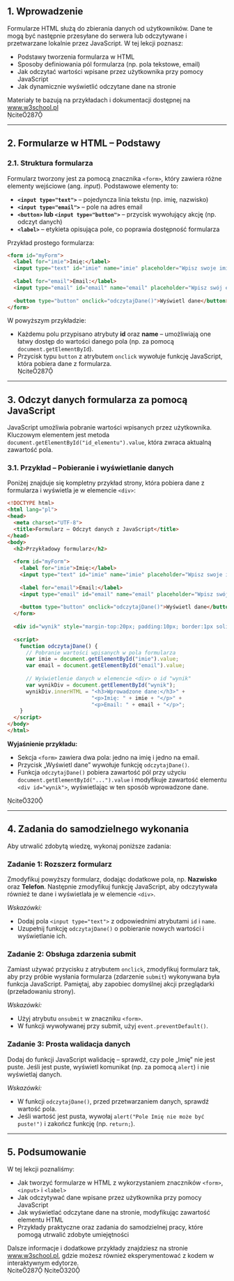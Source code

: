 

## 1. Wprowadzenie

Formularze HTML służą do zbierania danych od użytkowników. Dane te mogą być następnie przesyłane do serwera lub odczytywane i przetwarzane lokalnie przez JavaScript. W tej lekcji poznasz:
- Podstawy tworzenia formularza w HTML
- Sposoby definiowania pól formularza (np. pola tekstowe, email)
- Jak odczytać wartości wpisane przez użytkownika przy pomocy JavaScript
- Jak dynamicznie wyświetlić odczytane dane na stronie

Materiały te bazują na przykładach i dokumentacji dostępnej na www.w3school.pl  
cite287

---

## 2. Formularze w HTML – Podstawy

### 2.1. Struktura formularza

Formularz tworzony jest za pomocą znacznika `<form>`, który zawiera różne elementy wejściowe (ang. *input*). Podstawowe elementy to:
- **`<input type="text">`** – pojedyncza linia tekstu (np. imię, nazwisko)
- **`<input type="email">`** – pole na adres email
- **`<button>` lub `<input type="button">`** – przycisk wywołujący akcję (np. odczyt danych)
- **`<label>`** – etykieta opisująca pole, co poprawia dostępność formularza

Przykład prostego formularza:
  
```html
<form id="myForm">
  <label for="imie">Imię:</label>
  <input type="text" id="imie" name="imie" placeholder="Wpisz swoje imię"><br>
  
  <label for="email">Email:</label>
  <input type="email" id="email" name="email" placeholder="Wpisz swój email"><br>
  
  <button type="button" onclick="odczytajDane()">Wyświetl dane</button>
</form>
```

W powyższym przykładzie:
- Każdemu polu przypisano atrybuty **id** oraz **name** – umożliwiają one łatwy dostęp do wartości danego pola (np. za pomocą `document.getElementById`).
- Przycisk typu `button` z atrybutem `onclick` wywołuje funkcję JavaScript, która pobiera dane z formularza.  
cite287

---

## 3. Odczyt danych formularza za pomocą JavaScript

JavaScript umożliwia pobranie wartości wpisanych przez użytkownika. Kluczowym elementem jest metoda `document.getElementById("id_elementu").value`, która zwraca aktualną zawartość pola.

### 3.1. Przykład – Pobieranie i wyświetlanie danych

Poniżej znajduje się kompletny przykład strony, która pobiera dane z formularza i wyświetla je w elemencie `<div>`:

```html
<!DOCTYPE html>
<html lang="pl">
<head>
  <meta charset="UTF-8">
  <title>Formularz – Odczyt danych z JavaScript</title>
</head>
<body>
  <h2>Przykładowy formularz</h2>
  
  <form id="myForm">
    <label for="imie">Imię:</label>
    <input type="text" id="imie" name="imie" placeholder="Wpisz swoje imię"><br><br>
    
    <label for="email">Email:</label>
    <input type="email" id="email" name="email" placeholder="Wpisz swój email"><br><br>
    
    <button type="button" onclick="odczytajDane()">Wyświetl dane</button>
  </form>
  
  <div id="wynik" style="margin-top:20px; padding:10px; border:1px solid #ccc;"></div>
  
  <script>
    function odczytajDane() {
      // Pobranie wartości wpisanych w pola formularza
      var imie = document.getElementById("imie").value;
      var email = document.getElementById("email").value;
      
      // Wyświetlenie danych w elemencie <div> o id "wynik"
      var wynikDiv = document.getElementById("wynik");
      wynikDiv.innerHTML = "<h3>Wprowadzone dane:</h3>" +
                           "<p>Imię: " + imie + "</p>" +
                           "<p>Email: " + email + "</p>";
    }
  </script>
</body>
</html>
```

**Wyjaśnienie przykładu:**
- Sekcja `<form>` zawiera dwa pola: jedno na imię i jedno na email.
- Przycisk „Wyświetl dane” wywołuje funkcję `odczytajDane()`.
- Funkcja `odczytajDane()` pobiera zawartość pól przy użyciu `document.getElementById("...").value` i modyfikuje zawartość elementu `<div id="wynik">`, wyświetlając w ten sposób wprowadzone dane.
  
cite320

---

## 4. Zadania do samodzielnego wykonania

Aby utrwalić zdobytą wiedzę, wykonaj poniższe zadania:

### Zadanie 1: Rozszerz formularz  
Zmodyfikuj powyższy formularz, dodając dodatkowe pola, np. **Nazwisko** oraz **Telefon**. Następnie zmodyfikuj funkcję JavaScript, aby odczytywała również te dane i wyświetlała je w elemencie `<div>`.

*Wskazówki:*
- Dodaj pola `<input type="text">` z odpowiednimi atrybutami `id` i `name`.
- Uzupełnij funkcję `odczytajDane()` o pobieranie nowych wartości i wyświetlanie ich.

### Zadanie 2: Obsługa zdarzenia submit  
Zamiast używać przycisku z atrybutem `onclick`, zmodyfikuj formularz tak, aby przy próbie wysłania formularza (zdarzenie `submit`) wykonywana była funkcja JavaScript. Pamiętaj, aby zapobiec domyślnej akcji przeglądarki (przeładowaniu strony).

*Wskazówki:*
- Użyj atrybutu `onsubmit` w znaczniku `<form>`.
- W funkcji wywoływanej przy submit, użyj `event.preventDefault()`.

### Zadanie 3: Prosta walidacja danych  
Dodaj do funkcji JavaScript walidację – sprawdź, czy pole „Imię” nie jest puste. Jeśli jest puste, wyświetl komunikat (np. za pomocą `alert`) i nie wyświetlaj danych.

*Wskazówki:*
- W funkcji `odczytajDane()`, przed przetwarzaniem danych, sprawdź wartość pola.
- Jeśli wartość jest pusta, wywołaj `alert("Pole Imię nie może być puste!")` i zakończ funkcję (np. `return;`).

---

## 5. Podsumowanie

W tej lekcji poznaliśmy:
- Jak tworzyć formularze w HTML z wykorzystaniem znaczników `<form>`, `<input>` i `<label>`
- Jak odczytywać dane wpisane przez użytkownika przy pomocy JavaScript
- Jak wyświetlać odczytane dane na stronie, modyfikując zawartość elementu HTML
- Przykłady praktyczne oraz zadania do samodzielnej pracy, które pomogą utrwalić zdobyte umiejętności

Dalsze informacje i dodatkowe przykłady znajdziesz na stronie www.w3school.pl, gdzie możesz również eksperymentować z kodem w interaktywnym edytorze.  
cite287  cite320

